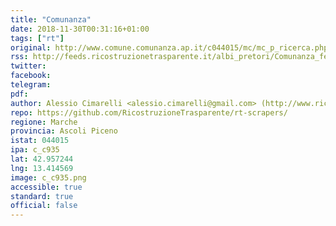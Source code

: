 ```yaml
---
title: "Comunanza"
date: 2018-11-30T00:31:16+01:00
tags: ["rt"]
original: http://www.comune.comunanza.ap.it/c044015/mc/mc_p_ricerca.php
rss: http://feeds.ricostruzionetrasparente.it/albi_pretori/Comunanza_feed.xml
twitter: 
facebook: 
telegram: 
pdf: 
author: Alessio Cimarelli <alessio.cimarelli@gmail.com> (http://www.ricostruzionetrasparente.it)
repo: https://github.com/RicostruzioneTrasparente/rt-scrapers/
regione: Marche
provincia: Ascoli Piceno
istat: 044015
ipa: c_c935
lat: 42.957244
lng: 13.414569
image: c_c935.png
accessible: true
standard: true
official: false
---
```

